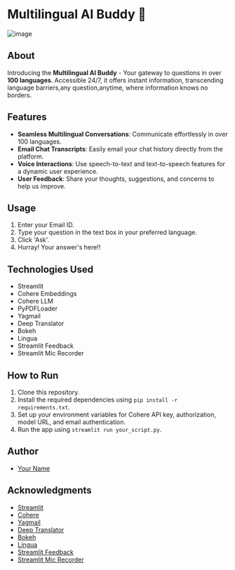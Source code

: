 # Multilingual AI Buddy 🤖
![image](https://github.com/Devansh-Gupta-Official/technica-cohere/assets/159290054/12e5fb63-61b5-49ce-8ae5-c6697589f5fd)


## About
Introducing the **Multilingual AI Buddy** - Your gateway to questions in over **100 languages**. Accessible 24/7, it offers instant information, transcending language barriers,any question,anytime, where information knows no borders.

## Features
- **Seamless Multilingual Conversations**: Communicate effortlessly in over 100 languages.
- **Email Chat Transcripts**: Easily email your chat history directly from the platform.
- **Voice Interactions**: Use speech-to-text and text-to-speech features for a dynamic user experience.
- **User Feedback**: Share your thoughts, suggestions, and concerns to help us improve.

## Usage
1. Enter your Email ID.
2. Type your question in the text box in your preferred language.
3. Click 'Ask'.
4. Hurray! Your answer's here!!

## Technologies Used
- Streamlit
- Cohere Embeddings
- Cohere LLM
- PyPDFLoader
- Yagmail
- Deep Translator
- Bokeh
- Lingua
- Streamlit Feedback
- Streamlit Mic Recorder

## How to Run
1. Clone this repository.
2. Install the required dependencies using `pip install -r requirements.txt`.
3. Set up your environment variables for Cohere API key, authorization, model URL, and email authentication.
4. Run the app using `streamlit run your_script.py`.

## Author
- [Your Name](https://github.com/your_username)

## Acknowledgments
- [Streamlit](https://streamlit.io/)
- [Cohere](https://cohere-ai.github.io/)
- [Yagmail](https://github.com/kootenpv/yagmail)
- [Deep Translator](https://github.com/nidhaloff/deep-translator)
- [Bokeh](https://bokeh.org/)
- [Lingua](https://pypi.org/project/lingua/)
- [Streamlit Feedback](https://github.com/gagan3012/streamlit-feedback)
- [Streamlit Mic Recorder](https://github.com/asb-labs/streamlit-mic-recorder)


